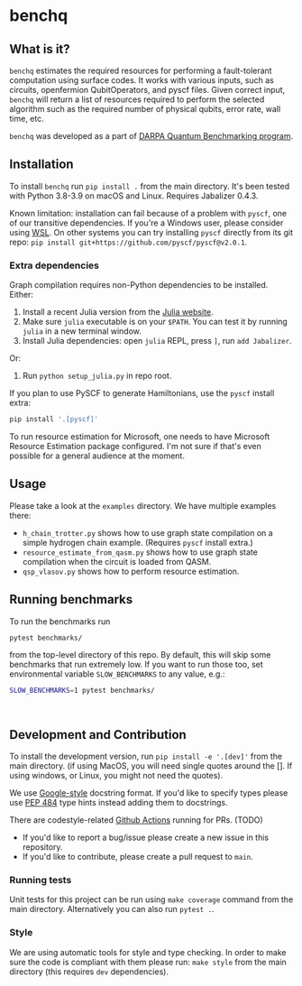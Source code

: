 # benchq

## What is it?

`benchq` estimates the required resources for performing a fault-tolerant computation using surface codes. It works with various inputs, such as circuits, openfermion QubitOperators, and pyscf files. Given correct input, `benchq` will return a list of resources required to perform the selected algorithm such as the required number of physical qubits, error rate, wall time, etc.

`benchq` was developed as a part of [DARPA Quantum Benchmarking program](https://www.darpa.mil/program/quantum-benchmarking).

## Installation

To install `benchq` run `pip install .` from the main directory.
It's been tested with Python 3.8-3.9 on macOS and Linux. Requires Jabalizer 0.4.3.

Known limitation: installation can fail because of a problem with `pyscf`, one of our transitive dependencies.
If you're a Windows user, please consider using [WSL](https://learn.microsoft.com/en-us/windows/wsl/install). On other systems you can try installing `pyscf` directly from its git repo: `pip install git+https://github.com/pyscf/pyscf@v2.0.1`.

### Extra dependencies

Graph compilation requires non-Python dependencies to be installed.
Either:
1. Install a recent Julia version from the [Julia website](https://julialang.org/downloads/).
2. Make sure `julia` executable is on your `$PATH`. You can test it by running `julia` in a new terminal window.
3. Install Julia dependencies: open `julia` REPL, press `]`, run `add Jabalizer`.

Or:
1. Run `python setup_julia.py` in repo root.

If you plan to use PySCF to generate Hamiltonians, use the `pyscf` install extra:
```bash
pip install '.[pyscf]'
```

To run resource estimation for Microsoft, one needs to have Microsoft Resource Estimation package configured. I'm not sure if that's even possible for a general audience at the moment.

## Usage

Please take a look at the `examples` directory. 
We have multiple examples there:
- `h_chain_trotter.py` shows how to use graph state compilation on a simple hydrogen chain example. (Requires `pyscf` install extra.)
- `resource_estimate_from_qasm.py` shows how to use graph state compilation when the circuit is loaded from QASM.
- `qsp_vlasov.py` shows how to perform resource estimation.

## Running benchmarks

To run the benchmarks run 

``` bash
pytest benchmarks/
```

from the top-level directory of this repo. By default, this will skip some benchmarks that run extremely low. If you want to run
those too, set environmental variable `SLOW_BENCHMARKS` to any value, e.g.:

``` bash
SLOW_BENCHMARKS=1 pytest benchmarks/
```

`
`

## Development and Contribution

To install the development version, run `pip install -e '.[dev]'` from the main directory. (if using MacOS, you will need single quotes around the []. If using windows, or Linux, you might not need the quotes).

We use [Google-style](https://sphinxcontrib-napoleon.readthedocs.io/en/latest/example_google.html) docstring format. If you'd like to specify types please use [PEP 484](https://www.python.org/dev/peps/pep-0484/) type hints instead adding them to docstrings.

There are codestyle-related [Github Actions](.github/workflows/style.yml) running for PRs. (TODO)

- If you'd like to report a bug/issue please create a new issue in this repository.
- If you'd like to contribute, please create a pull request to `main`.

### Running tests

Unit tests for this project can be run using `make coverage` command from the main directory.
Alternatively you can also run `pytest .`.

### Style

We are using automatic tools for style and type checking. In order to make sure the code is compliant with them please run: `make style` from the main directory (this requires `dev` dependencies).
